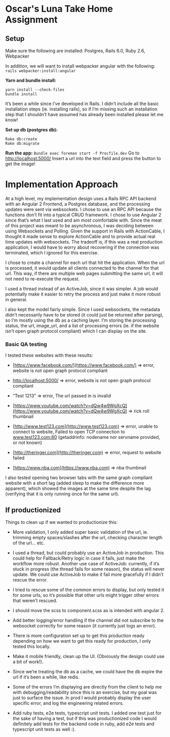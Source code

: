 
# Oscar's Luna Take Home Assignment

## Setup
Make sure the following are installed:
Postgres, Rails 6.0, Ruby 2.6, Webpacker

In addition, we will want to install webpacker angular with the following:
`rails webpacker:install:angular`

**Yarn and bundle install:**
```
yarn install --check-files
bundle install
```

It’s been a while since I’ve developed in Rails. I didn’t include all the basic installation steps (ie. installing rails), so if I’m missing such an installation step that I shouldn’t have assumed has already been installed please let me know!

**Set up db (postgres db):**
```
Rake db:create
Rake db:migrate
```
  
**Run the app:**
`Bundle exec foreman start -f Procfile.dev`
Go to [http://localhost:5000/](http://localhost:5000/)
Insert a url into the text field and press the button to get the image!

# Implementation Approach
At a high level, my implementation design uses a Rails RPC API backend with an Angular 2 Frontend, a Postgres database, and the processing updates were sent via websockets. I chose to use an RPC API because the functions don’t fit into a typical CRUD framework. I chose to use Angular 2 since that’s what I last used and am most comfortable with. Since the meat of this project was meant to be asynchronous, I was deciding between using Websockets and Polling. Given the support in Rails with ActionCable, I thought it made sense to explore ActionCable and to provide actual real time updates with websockets. The tradeoff is, if this was a real production application, I would have to worry about recovering if the connection was terminated, which I ignored for this exercise.

I chose to create a channel for each url that hit the application. When the url is processed, it would update all clients connected to the channel for that url. This way, if there are multiple web pages submitting the same url, it will not need to re-execute the request.

I used a thread instead of an ActiveJob, since it was simpler. A job would potentially make it easier to retry the process and just make it more robust in general.

I also kept the model fairly simple. Since I used websockets, the metadata didn’t necessarily have to be stored (it could just be returned after parsing), so I’m mostly using the db as a caching layer. I’m storing the processing status, the url, image_url, and a list of processing errors (ie. if the website isn’t open graph protocol compliant) which I can display on the site.

### Basic QA testing 

I tested these websites with these results:

-   [https://www.facebook.com/](https://www.facebook.com/) => error, website is not open graph protocol compliant
    
-   [http://localhost:5000/](http://localhost:5000/) => error, website is not open graph protocol compliant
    
-   “Test 1213” => error, The url passed in is invalid
    
-   [https://www.youtube.com/watch?v=dQw4w9WgXcQ](https://www.youtube.com/watch?v=dQw4w9WgXcQ) => rick roll thumbnail
    
-   [http://www.test123.com](http://www.test123.com) => error, unable to connect to website, Failed to open TCP connection to www.test123.com:80 (getaddrinfo: nodename nor servname provided, or not known)
    
-   [http://theringer.com](http://theringer.com) => error, request to website failed
    
-   [https://www.nba.com](https://www.nba.com) => nba thumbnail
    
I also tested opening two browser tabs with the same graph compliant website with a short lag (added sleep to make the difference more apparent), which showed the images at the same time despite the lag (verifying that it is only running once for the same url).
    

 ## If productionized
Things to clean up if we wanted to productionize this:

-   More validation, I only added super basic validation of the url, ie. trimming empty spaces/slashes after the url, checking character length of the url… etc.
    
-   I used a thread, but could probably use an ActiveJob in production. This could help for Fallback/Retry logic in case it fails, just make the workflow more robust. Another use case of ActiveJob: currently, if it’s stuck in progress (the thread fails for some reason), the status will never update. We could use ActiveJob to make it fail more gracefully if I didn’t rescue the error.
    
-   I tried to rescue some of the common errors to display, but only tested it for some urls, so it’s possible that other urls might trigger other errors that weren’t rescued.
    
-   I should move the scss to component.scss as is intended with angular 2.
    
-   Add better logging/error handling if the channel did not subscribe to the websocket correctly for some reason (it currently just logs an error).
    
-   There is more configuration set up to get this production ready depending on how we want to get this ready for production, I only tested this locally.
    
-   Make it mobile friendly, clean up the UI. (Obviously the design could use a bit of work!).
    
-   Since we’re treating the db as a cache, we could have the db expire the url if it’s been a while, like redis.
    
-   Some of the errors I’m displaying are directly from the client to help me with debugging/readability since this is an exercise, but my goal was just to surface the issue. In prod I would probably display the user specific error, and log the engineering related errors.
    
-   Add ruby tests, e2e tests, typescript unit tests. I added one test just for the sake of having a test, but if this was productionized code I would definitely add tests for the backend code in ruby, add e2e tests and typescript unit tests as well :).
